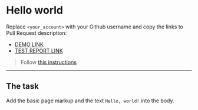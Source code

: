 # Hello world
Replace `<your_account>` with your Github username and copy the links to Pull Request description:
- [DEMO LINK](https://anastasiia-burkovska.github.io/layout_hello-world/)
- [TEST REPORT LINK](https://anastasiia-burkovska.github.io/layout_hello-world/report/html_report/)

> Follow [this instructions](https://mate-academy.github.io/layout_task-guideline/#how-to-solve-the-layout-tasks-on-github)
___

## The task 
Add the basic page markup and the text `Hello, world!` into the body.
